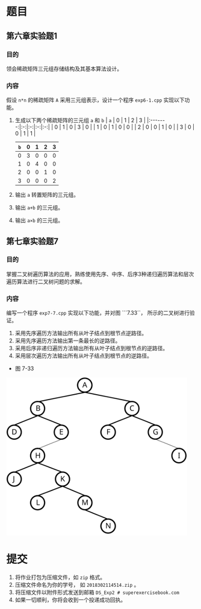 # 题目

## 第六章实验题1
### 目的
领会稀疏矩阵三元组存储结构及其基本算法设计。
### 内容
假设 ```n*n``` 的稀疏矩阵 ```A``` 采用三元组表示，设计一个程序 ```exp6-1.cpp``` 实现以下功能。
1. 生成以下两个稀疏矩阵的三元组 ```a``` 和 ```b```
   | ```a``` | 0 | 1 | 2 | 3 | 
   |:-------:|:-:|:-:|:-:|:-:| 
   |    0    | 1 | 0 | 3 | 0 |
   |    1    | 0 | 1 | 0 | 0 |
   |    2    | 0 | 0 | 1 | 0 |
   |    3    | 0 | 0 | 1 | 1 |

   | ```b``` | 0 | 1 | 2 | 3 | 
   |:-------:|:-:|:-:|:-:|:-:| 
   |    0    | 3 | 0 | 0 | 0 |
   |    1    | 0 | 4 | 0 | 0 |
   |    2    | 0 | 0 | 1 | 0 |
   |    3    | 0 | 0 | 0 | 2 |
2. 输出 ```a``` 转置矩阵的三元组。
3. 输出 ```a+b``` 的三元组。
4. 输出 ```a×b``` 的三元组。

## 第七章实验题7
### 目的
掌握二叉树遍历算法的应用，熟练使用先序、中序、后序3种递归遍历算法和层次遍历算法进行二叉树问题的求解。
### 内容
编写一个程序 ```exp7-7.cpp``` 实现以下功能，并对图 ```7.33``， 所示的二叉树进行验证。
1. 采用先序遍历方法输出所有从叶子结点到根节点逆路径。
2. 采用先序遍历方法输出第一条最长的逆路径。
3. 采用后序非递归遍历方法输出所有从叶子结点到根节点的逆路径。
4. 采用层次遍历方法输出所有从叶子结点到根节点的逆路径。

- 图 7-33
<img src="image/7.33.svg" width="480"/>

# 提交
1. 将作业打包为压缩文件，如 ```zip``` 格式。
2. 压缩文件命名为你的学号， 如 ```2018302114514.zip``` 。
3. 将压缩文件以附件形式发送到邮箱 ```DS_Exp2 # superexercisebook.com```
4. 如果一切顺利，你将会收到一个投递成功回执。